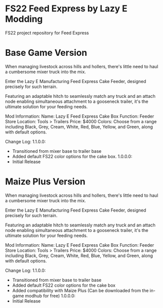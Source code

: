 # FS22 Feed Express by Lazy E Modding
FS22 project repository for Feed Express
# Base Game Version
When managing livestock across hills and hollers, there's little need to haul a cumbersome mixer truck into the mix.

Enter the Lazy E Manufacturing Feed Express Cake Feeder, designed precisely for such terrain.

Featuring an adaptable hitch to seamlessly match any truck and an attach node enabling simultaneous attachment to a gooseneck trailer, it's the ultimate solution for your feeding needs.

Mod Information:
Name: Lazy E Feed Express Cake Box
Function: Feeder
Store Location: Tools > Trailers
Price: $4000
Colors: Choose from a range including Black, Grey, Cream, White, Red, Blue, Yellow, and Green, along with default options.

Change Log:
1.1.0.0:
- Transitioned from mixer base to trailer base
- Added default FS22 color options for the cake box.
1.0.0.0:
- Initial Release
# Maize Plus Version
When managing livestock across hills and hollers, there's little need to haul a cumbersome mixer truck into the mix.

Enter the Lazy E Manufacturing Feed Express Cake Feeder, designed precisely for such terrain.

Featuring an adaptable hitch to seamlessly match any truck and an attach node enabling simultaneous attachment to a gooseneck trailer, it's the ultimate solution for your feeding needs.

Mod Information:
Name: Lazy E Feed Express Cake Box
Function: Feeder
Store Location: Tools > Trailers
Price: $4000
Colors: Choose from a range including Black, Grey, Cream, White, Red, Blue, Yellow, and Green, along with default options.

Change Log:
1.1.0.0:
- Transitioned from mixer base to trailer base
- Added default FS22 color options for the cake box
- Added compatibility with Maize Plus (Can be downloaded from the in-game modhub for free)
1.0.0.0:
- Initial Release
